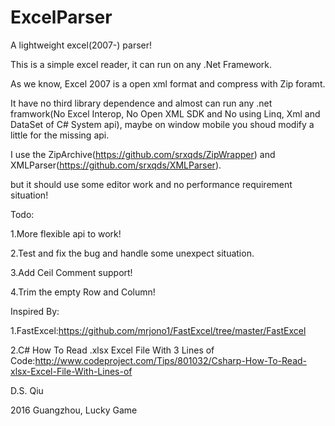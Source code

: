 # ExcelParser
A lightweight excel(2007-) parser!

This is a simple excel reader, it can run on any .Net Framework.

As we know, Excel 2007 is a open xml format and compress with Zip foramt.

It have no third library dependence and almost can run any .net framwork(No Excel Interop, No Open XML SDK
and No using Linq, Xml and DataSet of C# System api), 
maybe on window mobile you shoud modify a little for the missing api.

I use the ZipArchive(https://github.com/srxqds/ZipWrapper) and XMLParser(https://github.com/srxqds/XMLParser).


but it should use some editor work and no performance requirement situation!


Todo:

1.More flexible api to work!

2.Test and fix the bug and handle some unexpect situation.

3.Add Ceil Comment support!

4.Trim the empty Row and Column!

Inspired By:

1.FastExcel:https://github.com/mrjono1/FastExcel/tree/master/FastExcel

2.C# How To Read .xlsx Excel File With 3 Lines of Code:http://www.codeproject.com/Tips/801032/Csharp-How-To-Read-xlsx-Excel-File-With-Lines-of


D.S. Qiu

2016 Guangzhou, Lucky Game



